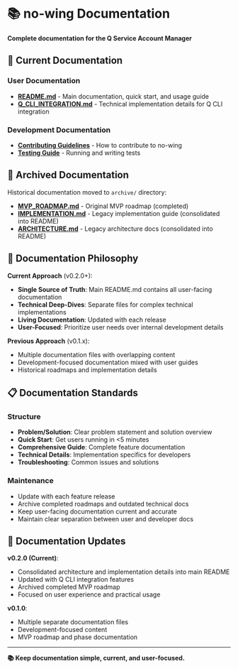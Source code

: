 # 📚 no-wing Documentation

**Complete documentation for the Q Service Account Manager**

## 📖 Current Documentation

### User Documentation
- **[README.md](../README.md)** - Main documentation, quick start, and usage guide
- **[Q_CLI_INTEGRATION.md](../Q_CLI_INTEGRATION.md)** - Technical implementation details for Q CLI integration

### Development Documentation
- **[Contributing Guidelines](../README.md#contributing)** - How to contribute to no-wing
- **[Testing Guide](../README.md#testing)** - Running and writing tests

## 📁 Archived Documentation

Historical documentation moved to `archive/` directory:

- **[MVP_ROADMAP.md](archive/MVP_ROADMAP.md)** - Original MVP roadmap (completed)
- **[IMPLEMENTATION.md](archive/IMPLEMENTATION.md)** - Legacy implementation guide (consolidated into README)
- **[ARCHITECTURE.md](archive/ARCHITECTURE.md)** - Legacy architecture docs (consolidated into README)

## 🎯 Documentation Philosophy

**Current Approach** (v0.2.0+):
- **Single Source of Truth**: Main README.md contains all user-facing documentation
- **Technical Deep-Dives**: Separate files for complex technical implementations
- **Living Documentation**: Updated with each release
- **User-Focused**: Prioritize user needs over internal development details

**Previous Approach** (v0.1.x):
- Multiple documentation files with overlapping content
- Development-focused documentation mixed with user guides
- Historical roadmaps and implementation details

## 📋 Documentation Standards

### Structure
- **Problem/Solution**: Clear problem statement and solution overview
- **Quick Start**: Get users running in <5 minutes
- **Comprehensive Guide**: Complete feature documentation
- **Technical Details**: Implementation specifics for developers
- **Troubleshooting**: Common issues and solutions

### Maintenance
- Update with each feature release
- Archive completed roadmaps and outdated technical docs
- Keep user-facing documentation current and accurate
- Maintain clear separation between user and developer docs

## 🔄 Documentation Updates

**v0.2.0 (Current)**:
- Consolidated architecture and implementation details into main README
- Updated with Q CLI integration features
- Archived completed MVP roadmap
- Focused on user experience and practical usage

**v0.1.0**:
- Multiple separate documentation files
- Development-focused content
- MVP roadmap and phase documentation

---

**📚 Keep documentation simple, current, and user-focused.**
